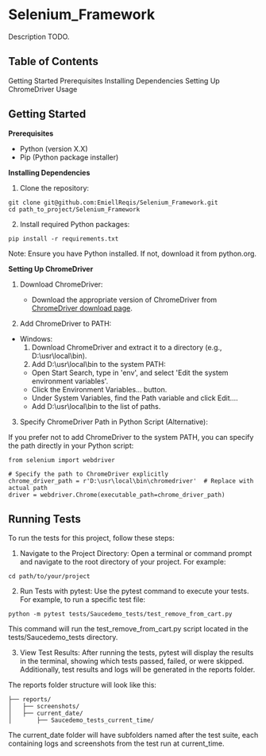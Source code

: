 # **Selenium_Framework**
Description TODO.

## **Table of Contents**
Getting Started
Prerequisites
Installing Dependencies
Setting Up ChromeDriver
Usage


## **Getting Started**
**Prerequisites**
- Python (version X.X)
- Pip (Python package installer)
  
**Installing Dependencies**
1. Clone the repository:
  ```
  git clone git@github.com:EmiellReqis/Selenium_Framework.git
  cd path_to_project/Selenium_Framework
  ```
2. Install required Python packages:
  ```
  pip install -r requirements.txt
  ```
  Note: Ensure you have Python installed. If not, download it from python.org.

**Setting Up ChromeDriver**
1. Download ChromeDriver:
   - Download the appropriate version of ChromeDriver from [ChromeDriver download page](https://googlechromelabs.github.io/chrome-for-testing/).
     
2. Add ChromeDriver to PATH:
  - Windows:
    1. Download ChromeDriver and extract it to a directory (e.g., D:\usr\local\bin).
    2. Add D:\usr\local\bin to the system PATH:
      - Open Start Search, type in 'env', and select 'Edit the system environment variables'.
      - Click the Environment Variables... button.
      - Under System Variables, find the Path variable and click Edit....
      - Add D:\usr\local\bin to the list of paths.
        
3. Specify ChromeDriver Path in Python Script (Alternative):

  If you prefer not to add ChromeDriver to the system PATH, you can specify the path directly in your Python script:

```
from selenium import webdriver

# Specify the path to ChromeDriver explicitly
chrome_driver_path = r'D:\usr\local\bin\chromedriver'  # Replace with actual path
driver = webdriver.Chrome(executable_path=chrome_driver_path)
```

## **Running Tests**
To run the tests for this project, follow these steps:

1. Navigate to the Project Directory:
  Open a terminal or command prompt and navigate to the root directory of your project. For example:
  ```
  cd path/to/your/project
  ```
2. Run Tests with pytest:
  Use the pytest command to execute your tests. For example, to run a specific test file:
  ```
  python -m pytest tests/Saucedemo_tests/test_remove_from_cart.py
  ```
  This command will run the test_remove_from_cart.py script located in the tests/Saucedemo_tests directory.

3. View Test Results:
  After running the tests, pytest will display the results in the terminal, showing which tests passed, failed, or were skipped. Additionally, test results and logs will be generated in the reports folder.

  The reports folder structure will look like this:

  ```
  ├── reports/
  │   ├── screenshots/
  │   ├── current_date/
  │       ├── Saucedemo_tests_current_time/
  ```
  The current_date folder will have subfolders named after the test suite, each containing logs and screenshots from the test run at current_time.
